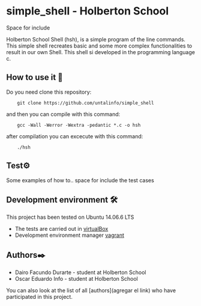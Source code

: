 # simple_shell - Holberton School

Space for include <img>

Holberton School Shell (hsh), is a simple program of the line commands. This simple shell recreates basic and some more complex functionalities to result in our own Shell. This shell si developed in the programming language c.

## How to use it 🔧
Do you need clone this repository:
```
	git clone https://github.com/untalinfo/simple_shell
```
and then you can compile with this command:
```
	gcc -Wall -Werror -Wextra -pedantic *.c -o hsh
```
after compilation you can excecute with this command:
```
	./hsh
```
## Test⚙️
Some examples of how to..
	space for include the test cases

## Development environment 🛠️
This project has been tested on Ubuntu 14.06.6 LTS

* The tests are carried out in [virtualBox](https://www.virtualbox.com) 
* Development environment manager [vagrant](https://www.vagrantup.com)

## Authors✒️
* Dairo Facundo Durarte - student at Holberton School
* Oscar Eduardo Info - student at Holberton School

You can also look at the list of all [authors](agregar el link) who have participated in this project.
